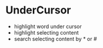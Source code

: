 # UnderCursor

- highlight word under cursor
- highlight selecting content
- search selecting content by \* or #
